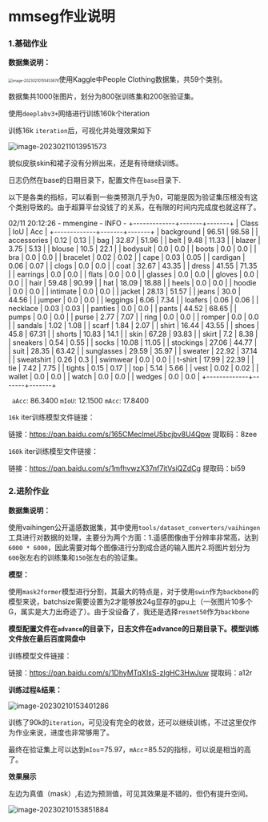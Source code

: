 # mmseg作业说明

### 1.基础作业

**数据集说明：**

<img src="https://yuan-1314071695.cos.ap-nanjing.myqcloud.com/imgimage-20230210155453678.png" alt="image-20230210155453678" style="zoom:50%;" />使用Kaggle中People Clothing数据集，共59个类别。

数据集共1000张图片，划分为800张训练集和200张验证集。

使用`deeplabv3+`网络进行训练160k个iteration

训练16k `iteration`后，可视化并处理效果如下

![image-20230211013951573](https://yuan-1314071695.cos.ap-nanjing.myqcloud.com/imgimage-20230211013951573.png)

貌似皮肤skin和裙子没有分辨出来，还是有待继续训练。

日志仍然在base的日期目录下，配置文件在`base`目录下.

以下是各类的指标，可以看到一些类预测几乎为0，可能是因为验证集压根没有这个类别导致的。由于超算平台没钱了的关系，在有限的时间内完成度也就这样了。

02/11 20:12:26 - mmengine - INFO - 
+-------------+-------+-------+
|    Class    |  IoU  |  Acc  |
+-------------+-------+-------+
|  background | 96.51 | 98.58 |
| accessories |  0.12 |  0.13 |
|     bag     | 32.87 | 51.96 |
|     belt    |  9.48 | 11.33 |
|    blazer   |  3.75 |  5.13 |
|    blouse   |  10.5 |  22.1 |
|   bodysuit  |  0.0  |  0.0  |
|    boots    |  0.0  |  0.0  |
|     bra     |  0.0  |  0.0  |
|   bracelet  |  0.02 |  0.02 |
|     cape    |  0.03 |  0.05 |
|   cardigan  |  0.06 |  0.07 |
|    clogs    |  0.0  |  0.0  |
|     coat    | 32.67 | 43.35 |
|    dress    | 41.55 | 71.35 |
|   earrings  |  0.0  |  0.0  |
|    flats    |  0.0  |  0.0  |
|   glasses   |  0.0  |  0.0  |
|    gloves   |  0.0  |  0.0  |
|     hair    | 59.48 | 90.99 |
|     hat     | 18.09 | 18.88 |
|    heels    |  0.0  |  0.0  |
|    hoodie   |  0.0  |  0.0  |
|   intimate  |  0.0  |  0.0  |
|    jacket   | 28.13 | 51.57 |
|    jeans    |  30.0 | 44.56 |
|    jumper   |  0.0  |  0.0  |
|   leggings  |  6.06 |  7.34 |
|   loafers   |  0.06 |  0.06 |
|   necklace  |  0.03 |  0.03 |
|   panties   |  0.0  |  0.0  |
|    pants    | 44.52 | 68.65 |
|    pumps    |  0.0  |  0.0  |
|    purse    |  2.77 |  7.07 |
|     ring    |  0.0  |  0.0  |
|    romper   |  0.0  |  0.0  |
|   sandals   |  1.02 |  1.08 |
|    scarf    |  1.84 |  2.07 |
|    shirt    | 16.44 | 43.55 |
|    shoes    |  45.8 | 67.31 |
|    shorts   | 10.83 |  14.1 |
|     skin    | 67.28 | 93.83 |
|    skirt    |  7.2  |  8.38 |
|   sneakers  |  0.54 |  0.55 |
|    socks    | 10.08 | 11.05 |
|  stockings  | 27.06 | 44.77 |
|     suit    | 28.35 | 63.42 |
|  sunglasses | 29.59 | 35.97 |
|   sweater   | 22.92 | 37.14 |
|  sweatshirt |  0.26 |  0.3  |
|   swimwear  |  0.0  |  0.0  |
|   t-shirt   | 17.99 | 22.39 |
|     tie     |  7.42 |  7.75 |
|    tights   |  0.15 |  0.17 |
|     top     |  5.14 |  5.66 |
|     vest    |  0.02 |  0.02 |
|    wallet   |  0.0  |  0.0  |
|    watch    |  0.0  |  0.0  |
|    wedges   |  0.0  |  0.0  |
+-------------+-------+-------+

` aAcc`: 86.3400  `mIoU`: 12.1500  `mAcc`: 17.8400

`16k` iter训练模型文件链接：

链接：https://pan.baidu.com/s/165CMeclmeU5bcjbv8U4Qpw 
提取码：8zee 

`160k` iter训练模型文件链接：

链接：https://pan.baidu.com/s/1mfhvwzX37nf7itVsiQZdCg 
提取码：bi59 


### 2.进阶作业

**数据集说明：**

使用vaihingen公开遥感数据集，其中使用`tools/dataset_converters/vaihingen`工具进行对数据的处理，主要分为两个方面：1.遥感图像由于分辨率非常高，达到`6000 * 6000`，因此需要对每个图像进行分割成合适的输入图片2.将图片划分为`600`张左右的训练集和`150`张左右的验证集。

**模型：**

使用`mask2former`模型进行分割，其最大的特点是，对于使用`swin`作为`backbone`的模型来说，batchsize需要设置为2才能够放24g显存的gpu上（一张图片10多个G，属实是大力出奇迹了）。由于没设备了，我还是选择`resnet50`作为`backbone`



**模型配置文件在`advance`的目录下，日志文件在advance的日期目录下。模型训练文件放在最后百度网盘中**

训练模型文件链接：

链接：https://pan.baidu.com/s/1DhyMTqXIsS-zIgHC3HwJuw 提取码：a12r 

**训练过程&结果：**

![image-20230210153401286](https://yuan-1314071695.cos.ap-nanjing.myqcloud.com/imgimage-20230210153401286.png)

训练了90k的`iteration`，可见没有完全的收敛，还可以继续训练，不过这里仅作为作业来说，进度也非常够用了。

最终在验证集上可以达到`mIou`=75.97，`mAcc`=85.52的指标，可以说是相当的高了。

**效果展示**

左边为真值（mask）,右边为预测值，可见其效果是不错的，但仍有提升空间。

![image-20230210153851884](https://yuan-1314071695.cos.ap-nanjing.myqcloud.com/imgimage-20230210153851884.png)






